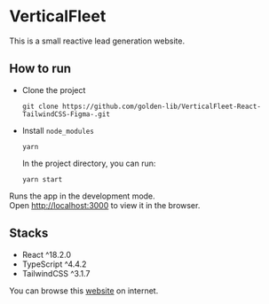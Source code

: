 # VerticalFleet

This is a small reactive lead generation website.

## How to run
- Clone the project
    
    `git clone https://github.com/golden-lib/VerticalFleet-React-TailwindCSS-Figma-.git`

- Install `node_modules`

    `yarn`

  In the project directory, you can run:

    `yarn start`

Runs the app in the development mode.\
Open [http://localhost:3000](http://localhost:3000) to view it in the browser.

## Stacks
- React ^18.2.0
- TypeScript ^4.4.2
- TailwindCSS ^3.1.7

You can browse this [website](https://verticalfleet.com) on internet.